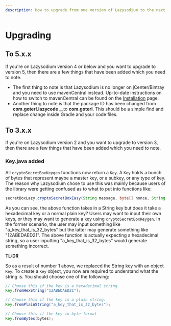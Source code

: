 ```yaml
---
description: How to upgrade from one version of Lazysodium to the next.
---
```


# Upgrading

## To 5.x.x

If you're on Lazysodium version 4 or below and you want to upgrade to version 5, then there are a few things that have been added which you need to note. 

* The first thing to note is that Lazysodium is no longer on jCenter/Bintray and you need to use mavenCentral instead. Up-to-date instructions on how to switch to mavenCentral can be found on the [Installation](installation.md) page.
* Another thing to note is that the package ID has been changed from **com.goterl.lazycode** __to **com.goterl**. This should be a simple find and replace change inside Gradle and your code files.

## To 3.x.x

If you're on Lazysodium version 2 and you want to upgrade to version 3, then there are a few things that have been added which you need to note.

### Key.java added

All `cryptoSecretBoxKeygen` functions now return a `Key`. A `Key` holds a bunch of bytes that represent maybe a master key, or a subkey, or any type of key. The reason why Lazysodium chose to use this was mainly because users of the library were getting confused as to what to put into functions like:

```java
secretBoxLazy.cryptoSecretBoxEasy(String message, byte[] nonce, String key);
```

 As you can see, the above function takes in a String key but does it take a hexadecimal key or a normal plain key? Users may want to input their own keys, or they may want to generate a key using `cryptoSecretBoxKeygen`. In the former scenario, the user may input something like "a\_key\_that\_is\_32\_bytes" but the latter may generate something like "12ABEDAED21". The above function is actually expecting a hexadecimal string, so a user inputting "a\_key\_that\_is\_32\_bytes" would generate something incorrect.

**TL:DR**

So as a result of number 1 above, we replaced the String key with an object `Key`. To create a `Key` object, you now are required to understand what the string is. You should choose one of the following:

```java
// Choose this if the key is a hexadecimal string.
Key.fromHexString("12ABEDAED21");

// Choose this if the key is a plain string.
Key.fromPlainString("a_key_that_is_32_bytes");

// Choose this if the key in byte format
Key.fromBytes(bytes);
```

